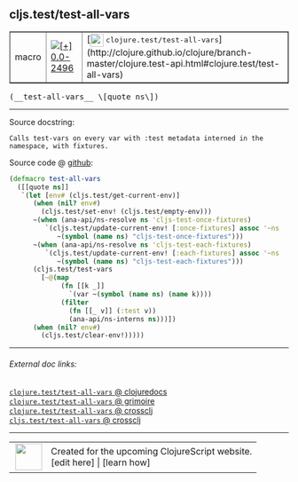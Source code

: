 ## cljs.test/test-all-vars



 <table border="1">
<tr>
<td>macro</td>
<td><a href="https://github.com/cljsinfo/cljs-api-docs/tree/0.0-2496"><img valign="middle" alt="[+] 0.0-2496" title="Added in 0.0-2496" src="https://img.shields.io/badge/+-0.0--2496-lightgrey.svg"></a> </td>
<td>
[<img height="24px" valign="middle" src="http://i.imgur.com/1GjPKvB.png"> <samp>clojure.test/test-all-vars</samp>](http://clojure.github.io/clojure/branch-master/clojure.test-api.html#clojure.test/test-all-vars)
</td>
</tr>
</table>


 <samp>
(__test-all-vars__ \[quote ns\])<br>
</samp>

---





Source docstring:

```
Calls test-vars on every var with :test metadata interned in the
namespace, with fixtures.
```


Source code @ [github](https://github.com/clojure/clojurescript/blob/r2755/src/clj/cljs/test.clj#L278-L299):

```clj
(defmacro test-all-vars
  ([[quote ns]]
   `(let [env# (cljs.test/get-current-env)]
      (when (nil? env#)
        (cljs.test/set-env! (cljs.test/empty-env)))
      ~(when (ana-api/ns-resolve ns 'cljs-test-once-fixtures)
         `(cljs.test/update-current-env! [:once-fixtures] assoc '~ns
            ~(symbol (name ns) "cljs-test-once-fixtures")))
      ~(when (ana-api/ns-resolve ns 'cljs-test-each-fixtures)
         `(cljs.test/update-current-env! [:each-fixtures] assoc '~ns
            ~(symbol (name ns) "cljs-test-each-fixtures")))
      (cljs.test/test-vars
        [~@(map
             (fn [[k _]]
               `(var ~(symbol (name ns) (name k))))
             (filter
               (fn [[_ v]] (:test v))
               (ana-api/ns-interns ns)))])
      (when (nil? env#)
        (cljs.test/clear-env!)))))
```

<!--
Repo - tag - source tree - lines:

 <pre>
clojurescript @ r2755
└── src
    └── clj
        └── cljs
            └── <ins>[test.clj:278-299](https://github.com/clojure/clojurescript/blob/r2755/src/clj/cljs/test.clj#L278-L299)</ins>
</pre>

-->

---



###### External doc links:

[`clojure.test/test-all-vars` @ clojuredocs](http://clojuredocs.org/clojure.test/test-all-vars)<br>
[`clojure.test/test-all-vars` @ grimoire](http://conj.io/store/v1/org.clojure/clojure/1.7.0-beta3/clj/clojure.test/test-all-vars/)<br>
[`clojure.test/test-all-vars` @ crossclj](http://crossclj.info/fun/clojure.test/test-all-vars.html)<br>
[`cljs.test/test-all-vars` @ crossclj](http://crossclj.info/fun/cljs.test/test-all-vars.html)<br>

---

 <table>
<tr><td>
<img valign="middle" align="right" width="48px" src="http://i.imgur.com/Hi20huC.png">
</td><td>
Created for the upcoming ClojureScript website.<br>
[edit here] | [learn how]
</td></tr></table>

[edit here]:https://github.com/cljsinfo/cljs-api-docs/blob/master/cljsdoc/cljs.test_test-all-vars.cljsdoc
[learn how]:https://github.com/cljsinfo/cljs-api-docs/wiki/cljsdoc-files

<!--

This information was too distracting to show to readers, but I'll leave it
commented here since it is helpful to:

- pretty-print the data used to generate this document
- and show how to retrieve that data



The API data for this symbol:

```clj
{:ns "cljs.test",
 :name "test-all-vars",
 :signature ["[[quote ns]]"],
 :history [["+" "0.0-2496"]],
 :type "macro",
 :full-name-encode "cljs.test_test-all-vars",
 :source {:code "(defmacro test-all-vars\n  ([[quote ns]]\n   `(let [env# (cljs.test/get-current-env)]\n      (when (nil? env#)\n        (cljs.test/set-env! (cljs.test/empty-env)))\n      ~(when (ana-api/ns-resolve ns 'cljs-test-once-fixtures)\n         `(cljs.test/update-current-env! [:once-fixtures] assoc '~ns\n            ~(symbol (name ns) \"cljs-test-once-fixtures\")))\n      ~(when (ana-api/ns-resolve ns 'cljs-test-each-fixtures)\n         `(cljs.test/update-current-env! [:each-fixtures] assoc '~ns\n            ~(symbol (name ns) \"cljs-test-each-fixtures\")))\n      (cljs.test/test-vars\n        [~@(map\n             (fn [[k _]]\n               `(var ~(symbol (name ns) (name k))))\n             (filter\n               (fn [[_ v]] (:test v))\n               (ana-api/ns-interns ns)))])\n      (when (nil? env#)\n        (cljs.test/clear-env!)))))",
          :title "Source code",
          :repo "clojurescript",
          :tag "r2755",
          :filename "src/clj/cljs/test.clj",
          :lines [278 299]},
 :full-name "cljs.test/test-all-vars",
 :clj-symbol "clojure.test/test-all-vars",
 :docstring "Calls test-vars on every var with :test metadata interned in the\nnamespace, with fixtures."}

```

Retrieve the API data for this symbol:

```clj
;; from Clojure REPL
(require '[clojure.edn :as edn])
(-> (slurp "https://raw.githubusercontent.com/cljsinfo/cljs-api-docs/catalog/cljs-api.edn")
    (edn/read-string)
    (get-in [:symbols "cljs.test/test-all-vars"]))
```

-->
